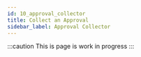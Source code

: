 ```yaml
---
id: 10_approval_collector
title: Collect an Approval
sidebar_label: Approval Collector
---
```

:::caution
This is page is work in progress
:::




